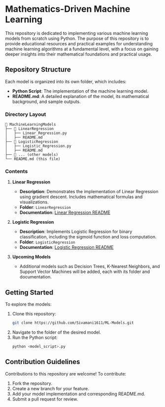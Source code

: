 # Mathematics-Driven Machine Learning

This repository is dedicated to implementing various machine learning models from scratch using Python. The purpose of this repository is to provide educational resources and practical examples for understanding machine learning algorithms at a fundamental level, with a focus on gaining deeper insights into their mathematical foundations and practical usage.

## Repository Structure

Each model is organized into its own folder, which includes:

- **Python Script**: The implementation of the machine learning model.
- **README.md**: A detailed explanation of the model, its mathematical background, and sample outputs.

### Directory Layout

```
📂 MachineLearningModels
├── 📂 LinearRegression
│   ├── Linear_Regression.py
│   ├── README.md
├── 📂 LogisticRegression
│   ├── Logistic_Regression.py
│   ├── README.md
├── 📂 ... (other models)
└── README.md (this file)
```

### Contents

1. **Linear Regression**
    - **Description**: Demonstrates the implementation of Linear Regression using gradient descent. Includes mathematical formulas and visualizations.
    - **Folder**: `LinearRegression`
    - **Documentation**: [Linear Regression README](./Linear%20Regression/README.md)

2. **Logistic Regression**
    - **Description**: Implements Logistic Regression for binary classification, including the sigmoid function and loss computation.
    - **Folder**: `LogisticRegression`
    - **Documentation**: [Logistic Regression README](./Logistic%20Regression/README.md)

3. **Upcoming Models**
    - Additional models such as Decision Trees, K-Nearest Neighbors, and Support Vector Machines will be added, each with its folder and documentation.

## Getting Started

To explore the models:

1. Clone this repository:
    ```bash
    git clone https://github.com/Sivamani1611/ML-Models.git
    ```
2. Navigate to the folder of the desired model.
3. Run the Python script:
    ```bash
    python <model_script>.py
    ```

## Contribution Guidelines

Contributions to this repository are welcome! To contribute:

1. Fork the repository.
2. Create a new branch for your feature.
3. Add your model implementation and corresponding README.md.
4. Submit a pull request for review.
